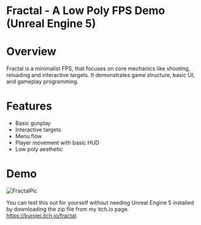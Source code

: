 # Fractal - A Low Poly FPS Demo (Unreal Engine 5)

# Overview
Fractal is a minimalist FPS, that focuses on core mechanics like shooting, reloading and interactive targets. It demonstrates game structure, basic UI, and gameplay programming.

# Features
- Basic gunplay
- Interactive targets
- Menu flow
- Player movement with basic HUD
- Low poly aesthetic

# Demo
![FractalPic](https://github.com/user-attachments/assets/f85175cb-4108-46c4-8927-d62086b31846)

You can test this out for yourself without needing Unreal Engine 5 installed by downloading the zip file from my itch.io page. https://kurojei.itch.io/fractal.
